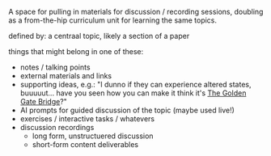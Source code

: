 A space for pulling in materials for discussion / recording sessions, doubling as a from-the-hip curriculum unit for learning the same topics. 

defined by: a centraal topic, likely a section of a paper

things that might belong in one of these: 
- notes / talking points
- external materials and links
- supporting ideas, e.g.: "I dunno if they can experience altered states, buuuuut... have you seen how you can make it think it's [The Golden Gate Bridge](https://transformer-circuits.pub/2024/scaling-monosemanticity/)?"
- AI prompts for guided discussion of the topic (maybe used live!)
- exercises / interactive tasks / whatevers
- discussion recordings
  - long form, unstructuered discussion
  - short-form content deliverables
